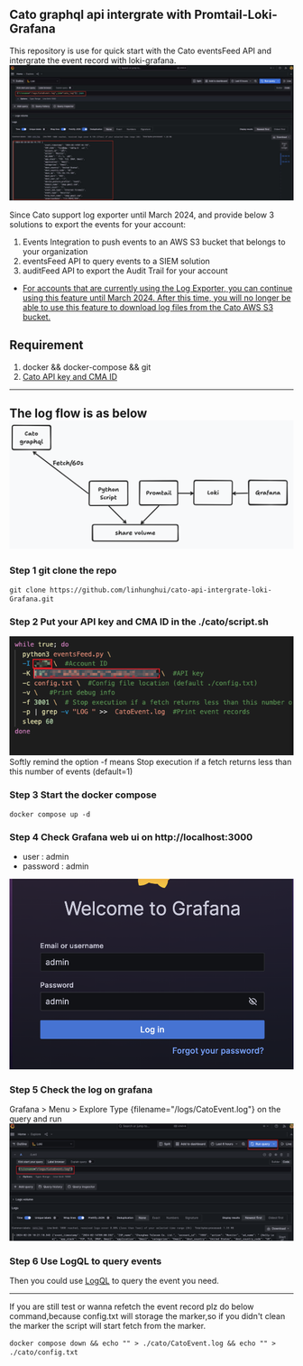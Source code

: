 ## Cato graphql api intergrate with Promtail-Loki-Grafana
This repository is use for quick start with the Cato eventsFeed API and intergrate the event record with loki-grafana.
![](./img/grafana-example1.jpg)

Since Cato support log exporter until March 2024,
and provide below 3 solutions to export the events for your account:

1. Events Integration to push events to an AWS S3 bucket that belongs to your organization
2. eventsFeed API to query events to a SIEM solution 
3. auditFeed API to export the Audit Trail for your account

- [For accounts that are currently using the Log Exporter, you can continue using this feature until March 2024. After this time, you will no longer be able to use this feature to download log files from the Cato AWS S3 bucket. ](https://support.catonetworks.com/hc/en-us/articles/13315035656989-Product-Update-Sept-4th-2023)


## Requirement
1. docker && docker-compose && git
2. [Cato API key and CMA ID](https://support.catonetworks.com/hc/en-us/articles/4413280536081-Generating-API-Keys-for-the-Cato-API)
---
The log flow is as below
![](./img/logflow.png)
---

### Step 1 git clone the repo
```
git clone https://github.com/linhunghui/cato-api-intergrate-loki-Grafana.git
```

### Step 2 Put your API key and CMA ID in the ./cato/script.sh

![](./img/script.png)
Softly remind the option -f means Stop execution if a fetch returns less than this number of events (default=1) 

### Step 3 Start the docker compose
```
docker compose up -d
```

### Step 4 Check Grafana web ui on http://localhost:3000
- user : admin
- password : admin

![](./img/login.png)

### Step 5 Check the log on grafana
Grafana > Menu > Explore
Type {filename="/logs/CatoEvent.log"} on the query and run
![](./img/query.png)

### Step 6 Use LogQL to query events
Then you could use [LogQL](https://grafana.com/docs/loki/latest/query/) to query the event you need.

---
If you are still test or wanna refetch the event record plz do below command,because config.txt will storage the marker,so if you didn't clean the marker the script will start fetch from the marker.

```
docker compose down && echo "" > ./cato/CatoEvent.log && echo "" > ./cato/config.txt
```